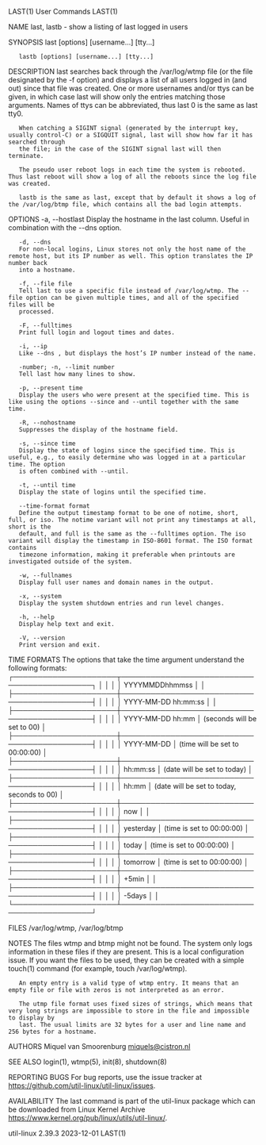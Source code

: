 LAST(1)									 User Commands								       LAST(1)

NAME
       last, lastb - show a listing of last logged in users

SYNOPSIS
       last [options] [username...] [tty...]

       lastb [options] [username...] [tty...]

DESCRIPTION
       last searches back through the /var/log/wtmp file (or the file designated by the -f option) and displays a list of all users logged in (and out) since
       that file was created. One or more usernames and/or ttys can be given, in which case last will show only the entries matching those arguments. Names of
       ttys can be abbreviated, thus last 0 is the same as last tty0.

       When catching a SIGINT signal (generated by the interrupt key, usually control-C) or a SIGQUIT signal, last will show how far it has searched through
       the file; in the case of the SIGINT signal last will then terminate.

       The pseudo user reboot logs in each time the system is rebooted. Thus last reboot will show a log of all the reboots since the log file was created.

       lastb is the same as last, except that by default it shows a log of the /var/log/btmp file, which contains all the bad login attempts.

OPTIONS
       -a, --hostlast
	   Display the hostname in the last column. Useful in combination with the --dns option.

       -d, --dns
	   For non-local logins, Linux stores not only the host name of the remote host, but its IP number as well. This option translates the IP number back
	   into a hostname.

       -f, --file file
	   Tell last to use a specific file instead of /var/log/wtmp. The --file option can be given multiple times, and all of the specified files will be
	   processed.

       -F, --fulltimes
	   Print full login and logout times and dates.

       -i, --ip
	   Like --dns , but displays the host’s IP number instead of the name.

       -number; -n, --limit number
	   Tell last how many lines to show.

       -p, --present time
	   Display the users who were present at the specified time. This is like using the options --since and --until together with the same time.

       -R, --nohostname
	   Suppresses the display of the hostname field.

       -s, --since time
	   Display the state of logins since the specified time. This is useful, e.g., to easily determine who was logged in at a particular time. The option
	   is often combined with --until.

       -t, --until time
	   Display the state of logins until the specified time.

       --time-format format
	   Define the output timestamp format to be one of notime, short, full, or iso. The notime variant will not print any timestamps at all, short is the
	   default, and full is the same as the --fulltimes option. The iso variant will display the timestamp in ISO-8601 format. The ISO format contains
	   timezone information, making it preferable when printouts are investigated outside of the system.

       -w, --fullnames
	   Display full user names and domain names in the output.

       -x, --system
	   Display the system shutdown entries and run level changes.

       -h, --help
	   Display help text and exit.

       -V, --version
	   Print version and exit.

TIME FORMATS
       The options that take the time argument understand the following formats:
       ┌─────────────────────┬────────────────────────────────────────────┐
       │		     │						  │
       │ YYYYMMDDhhmmss	     │						  │
       ├─────────────────────┼────────────────────────────────────────────┤
       │		     │						  │
       │ YYYY-MM-DD hh:mm:ss │						  │
       ├─────────────────────┼────────────────────────────────────────────┤
       │		     │						  │
       │ YYYY-MM-DD hh:mm    │ (seconds will be set to 00)		  │
       ├─────────────────────┼────────────────────────────────────────────┤
       │		     │						  │
       │ YYYY-MM-DD	     │ (time will be set to 00:00:00)		  │
       ├─────────────────────┼────────────────────────────────────────────┤
       │		     │						  │
       │ hh:mm:ss	     │ (date will be set to today)		  │
       ├─────────────────────┼────────────────────────────────────────────┤
       │		     │						  │
       │ hh:mm		     │ (date will be set to today, seconds to 00) │
       ├─────────────────────┼────────────────────────────────────────────┤
       │		     │						  │
       │ now		     │						  │
       ├─────────────────────┼────────────────────────────────────────────┤
       │		     │						  │
       │ yesterday	     │ (time is set to 00:00:00)		  │
       ├─────────────────────┼────────────────────────────────────────────┤
       │		     │						  │
       │ today		     │ (time is set to 00:00:00)		  │
       ├─────────────────────┼────────────────────────────────────────────┤
       │		     │						  │
       │ tomorrow	     │ (time is set to 00:00:00)		  │
       ├─────────────────────┼────────────────────────────────────────────┤
       │		     │						  │
       │ +5min		     │						  │
       ├─────────────────────┼────────────────────────────────────────────┤
       │		     │						  │
       │ -5days		     │						  │
       └─────────────────────┴────────────────────────────────────────────┘

FILES
       /var/log/wtmp, /var/log/btmp

NOTES
       The files wtmp and btmp might not be found. The system only logs information in these files if they are present. This is a local configuration issue.
       If you want the files to be used, they can be created with a simple touch(1) command (for example, touch /var/log/wtmp).

       An empty entry is a valid type of wtmp entry. It means that an empty file or file with zeros is not interpreted as an error.

       The utmp file format uses fixed sizes of strings, which means that very long strings are impossible to store in the file and impossible to display by
       last. The usual limits are 32 bytes for a user and line name and 256 bytes for a hostname.

AUTHORS
       Miquel van Smoorenburg <miquels@cistron.nl>

SEE ALSO
       login(1), wtmp(5), init(8), shutdown(8)

REPORTING BUGS
       For bug reports, use the issue tracker at https://github.com/util-linux/util-linux/issues.

AVAILABILITY
       The last command is part of the util-linux package which can be downloaded from Linux Kernel Archive
       <https://www.kernel.org/pub/linux/utils/util-linux/>.

util-linux 2.39.3							  2023-12-01								       LAST(1)
